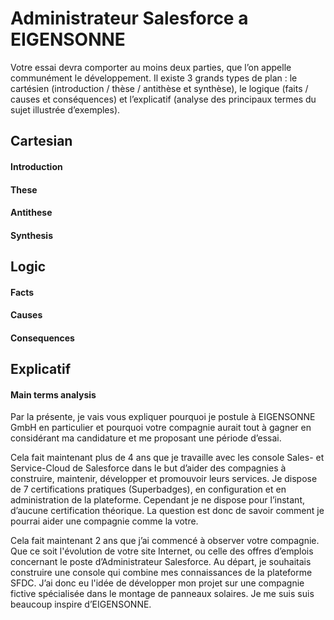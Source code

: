 #  Administrateur Salesforce a EIGENSONNE
Votre essai devra comporter au moins deux parties, que l’on appelle communément le développement. Il existe 3 grands types de plan : le cartésien (introduction / thèse / antithèse et synthèse), le logique (faits / causes et conséquences) et l’explicatif (analyse des principaux termes du sujet illustrée d’exemples).

## Cartesian 
#### Introduction

#### These

#### Antithese

#### Synthesis

## Logic

#### Facts

#### Causes

#### Consequences

## Explicatif

#### Main terms analysis
Par la présente, je vais vous expliquer pourquoi je postule à EIGENSONNE GmbH en particulier et pourquoi votre compagnie aurait tout à gagner en considérant ma candidature et me proposant une période d’essai.

Cela fait maintenant plus de 4 ans que je travaille avec les console Sales- et Service-Cloud de Salesforce dans le but d’aider des compagnies à construire, maintenir, développer et promouvoir leurs services.
Je dispose de 7 certifications pratiques (Superbadges), en configuration et en administration de la plateforme.
Cependant je ne dispose pour l’instant, d’aucune certification théorique. La question est donc de savoir comment je pourrai aider une compagnie comme la votre.

Cela fait maintenant 2 ans que j’ai commencé à observer votre compagnie. 
Que ce soit l'évolution de votre site Internet, ou celle des offres d’emplois concernant le poste d’Administrateur Salesforce.
Au départ, je souhaitais construire une console qui combine mes connaissances de la plateforme SFDC.
J’ai donc eu l'idée de développer mon projet sur une compagnie fictive spécialisée dans le montage de panneaux solaires.
Je me suis suis beaucoup inspire d’EIGENSONNE. 
